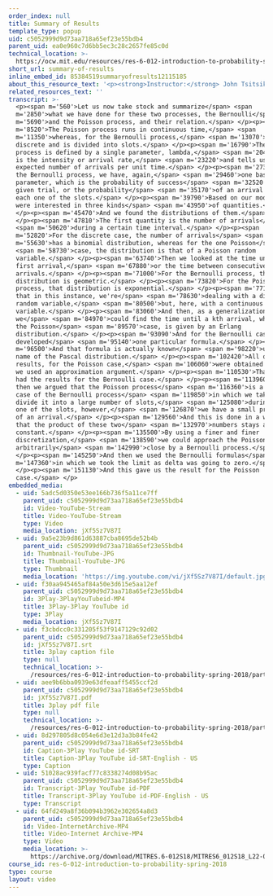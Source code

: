 ```yaml
---
order_index: null
title: Summary of Results
template_type: popup
uid: c5052999d9d73aa718a65ef23e55bdb4
parent_uid: ea0e960c7d6bb5ec3c28c2657fe85c0d
technical_location: >-
  https://ocw.mit.edu/resources/res-6-012-introduction-to-probability-spring-2018/part-iii-random-processes/summary-of-results
short_url: summary-of-results
inline_embed_id: 85384519summaryofresults12115185
about_this_resource_text: '<p><strong>Instructor:</strong> John Tsitsiklis</p>'
related_resources_text: ''
transcript: >-
  <p><span m='560'>Let us now take stock and summarize</span> <span
  m='2850'>what we have done for these two processes, the Bernoulli</span> <span
  m='5690'>and the Poisson process, and their relation.</span> </p><p><span
  m='8520'>The Poisson process runs in continuous time,</span> <span
  m='11350'>whereas, for the Bernoulli process,</span> <span m='13070'>time is
  discrete and is divided into slots.</span> </p><p><span m='16790'>The Poisson
  process is defined by a single parameter, lambda,</span> <span m='20440'>which
  is the intensity or arrival rate,</span> <span m='23220'>and tells us the
  expected number of arrivals per unit time.</span> </p><p><span m='27350'>For
  the Bernoulli process, we have, again,</span> <span m='29460'>one basic
  parameter, which is the probability of success</span> <span m='32520'>at any
  given trial, or the probability</span> <span m='35170'>of an arrival during
  each one of the slots.</span> </p><p><span m='39790'>Based on our model, we
  were interested in three kinds</span> <span m='43950'>of quantities.</span>
  </p><p><span m='45470'>And we found the distributions of them.</span>
  </p><p><span m='47810'>The first quantity is the number of arrivals</span>
  <span m='50620'>during a certain time interval.</span> </p><p><span
  m='52820'>For the discrete case, the number of arrivals</span> <span
  m='55630'>has a binomial distribution, whereas for the one Poisson</span>
  <span m='58730'>case, the distribution is that of a Poisson random
  variable.</span> </p><p><span m='63740'>Then we looked at the time until the
  first arrival,</span> <span m='67880'>or the time between consecutive
  arrivals.</span> </p><p><span m='71000'>For the Bernoulli process, that
  distribution is geometric.</span> </p><p><span m='73820'>For the Poisson
  process, that distribution is exponential.</span> </p><p><span m='77180'>Note
  that in this instance, we're</span> <span m='78630'>dealing with a discrete
  random variable,</span> <span m='80500'>but, here, with a continuous random
  variable.</span> </p><p><span m='83060'>And then, as a generalization,
  we</span> <span m='84970'>could find the time until a kth arrival, which, in
  the Poisson</span> <span m='89570'>case, is given by an Erlang
  distribution.</span> </p><p><span m='93090'>And for the Bernoulli case, we
  developed</span> <span m='95140'>one particular formula.</span> </p><p><span
  m='96500'>And that formula is actually known</span> <span m='98220'>under the
  name of the Pascal distribution.</span> </p><p><span m='102420'>All of these
  results, for the Poisson case,</span> <span m='106060'>were obtained because
  we used an approximation argument.</span> </p><p><span m='110530'>That is, we
  had the results for the Bernoulli case.</span> </p><p><span m='113960'>But
  then we argued that the Poisson process</span> <span m='116360'>is a limiting
  case of the Bernoulli process</span> <span m='119850'>in which we take time,
  divide it into a large number of slots,</span> <span m='125080'>during each
  one of the slots, however,</span> <span m='126870'>we have a small probability
  of an arrival.</span> </p><p><span m='129560'>And this is done in a way so
  that the product of these two</span> <span m='132970'>numbers stays a
  constant.</span> </p><p><span m='135500'>By using a finer and finer
  discretization,</span> <span m='138590'>we could approach the Poisson process
  arbitrarily</span> <span m='142990'>close by a Bernoulli process.</span>
  </p><p><span m='145250'>And then we used the Bernoulli formulas</span> <span
  m='147360'>in which we took the limit as delta was going to zero.</span>
  </p><p><span m='151130'>And this gave us the result for the Poisson
  case.</span> </p>
embedded_media:
  - uid: 5adc5d0350e53ee166b736f5a11ce7ff
    parent_uid: c5052999d9d73aa718a65ef23e55bdb4
    id: Video-YouTube-Stream
    title: Video-YouTube-Stream
    type: Video
    media_location: jXf5Sz7V87I
  - uid: 9a5e23b9d861d63887cba8695de52b4b
    parent_uid: c5052999d9d73aa718a65ef23e55bdb4
    id: Thumbnail-YouTube-JPG
    title: Thumbnail-YouTube-JPG
    type: Thumbnail
    media_location: 'https://img.youtube.com/vi/jXf5Sz7V87I/default.jpg'
  - uid: f30aa945465af84a50e3d615e5aa12ef
    parent_uid: c5052999d9d73aa718a65ef23e55bdb4
    id: 3Play-3PlayYouTubeid-MP4
    title: 3Play-3Play YouTube id
    type: 3Play
    media_location: jXf5Sz7V87I
  - uid: f3cbdcc0c331205f53f9147129c92d02
    parent_uid: c5052999d9d73aa718a65ef23e55bdb4
    id: jXf5Sz7V87I.srt
    title: 3play caption file
    type: null
    technical_location: >-
      /resources/res-6-012-introduction-to-probability-spring-2018/part-iii-random-processes/summary-of-results/jXf5Sz7V87I.srt
  - uid: aee9b6bba0939e63dfeaaff5455ccf2d
    parent_uid: c5052999d9d73aa718a65ef23e55bdb4
    id: jXf5Sz7V87I.pdf
    title: 3play pdf file
    type: null
    technical_location: >-
      /resources/res-6-012-introduction-to-probability-spring-2018/part-iii-random-processes/summary-of-results/jXf5Sz7V87I.pdf
  - uid: 8d297805d8c054e6d3e12d3a3b84fe42
    parent_uid: c5052999d9d73aa718a65ef23e55bdb4
    id: Caption-3Play YouTube id-SRT
    title: Caption-3Play YouTube id-SRT-English - US
    type: Caption
  - uid: 51028ac939facf77c8338274d08b95ac
    parent_uid: c5052999d9d73aa718a65ef23e55bdb4
    id: Transcript-3Play YouTube id-PDF
    title: Transcript-3Play YouTube id-PDF-English - US
    type: Transcript
  - uid: 64fd249a8f36b094b3962e302654a8d3
    parent_uid: c5052999d9d73aa718a65ef23e55bdb4
    id: Video-InternetArchive-MP4
    title: Video-Internet Archive-MP4
    type: Video
    media_location: >-
      https://archive.org/download/MITRES.6-012S18/MITRES6_012S18_L22-09_300k.mp4
course_id: res-6-012-introduction-to-probability-spring-2018
type: course
layout: video
---
```

